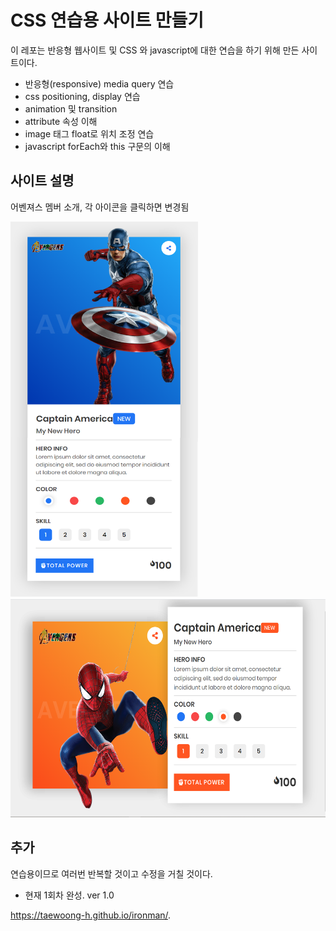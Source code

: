 # CSS 연습용 사이트 만들기
 이 레포는 반응형 웹사이트 및 CSS 와 javascript에 대한 연습을 하기 위해 만든 사이트이다.

 * 반응형(responsive) media query 연습
 * css positioning, display 연습
 * animation 및 transition
 * attribute 속성 이해
 * image 태그 float로 위치 조정 연습
 * javascript forEach와 this 구문의 이해

## 사이트 설명
 어벤져스 멤버 소개, 각 아이콘을 클릭하면 변경됨
 
 <img src="https://github.com/Taewoong-H/ironman/blob/master/screen/1.png" width="300px" height="600px" title="px(픽셀) 크기 설정" alt="RubberDuck"></img><br/>
 <img src="https://github.com/Taewoong-H/ironman/blob/master/screen/3.PNG" width="600px" height="350px" title="px(픽셀) 크기 설정" alt="RubberDuck"></img><br/>

## 추가
 연습용이므로 여러번 반복할 것이고 수정을 거칠 것이다.
 * 현재 1회차 완성. ver 1.0

https://taewoong-h.github.io/ironman/.
